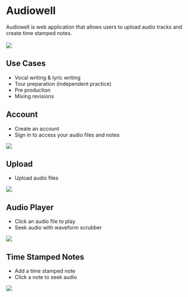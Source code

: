 <h1>Audiowell</h1>
Audiowell is web application that allows users to upload audio tracks and create time stamped notes. 
<br>
<br>
<img src="https://media.giphy.com/media/kcCwAI9G9X8vk28TfG/giphy.gif">

<h2>Use Cases</h2>

* Vocal writing & lyric writing
* Tour preparation (independent practice)
* Pre production
* Mixing revisions

<h2>Account</h2>

* Create an account
* Sign in to access your audio files and notes

<img src="https://media.giphy.com/media/Z8lMXmwdcPWHQEp3eN/giphy.gif">

<h2>Upload</h2>

* Upload audio files

<img src="https://media.giphy.com/media/UqBFDvzLwvELBrkuFH/giphy.gif">

<h2>Audio Player</h2>

* Click an audio file to play
* Seek audio with waveform scrubber

<img src="https://media.giphy.com/media/RKBI1quZoiU71a99mX/giphy.gif">

<h2>Time Stamped Notes</h2>

* Add a time stamped note
* Click a note to seek audio

<img src="https://media.giphy.com/media/kcCwAI9G9X8vk28TfG/giphy.gif">
